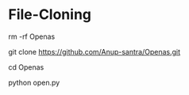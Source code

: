 
# File-Cloning

rm -rf Openas

git clone https://github.com/Anup-santra/Openas.git

cd Openas

python open.py


